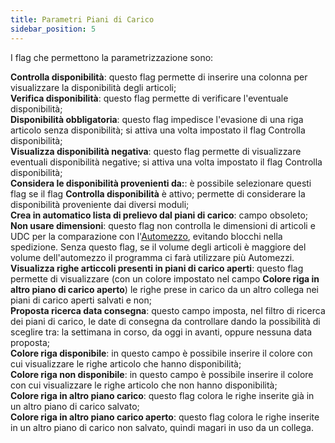 ```yaml
---
title: Parametri Piani di Carico
sidebar_position: 5
---
```


I flag che permettono la parametrizzazione sono:       

**Controlla disponibilità**: questo flag permette di inserire una colonna per visualizzare la disponibilità degli articoli;      
**Verifica disponibilità**: questo flag permette di verificare l'eventuale disponibilità;       
**Disponibilità obbligatoria**: questo flag impedisce l'evasione di una riga articolo senza disponibilità; si attiva una volta impostato il flag Controlla disponibilità;                  
**Visualizza disponibilità negativa**: questo flag permette di visualizzare eventuali disponibilità negative; si attiva una volta impostato il flag Controlla disponibilità;     
**Considera le disponibilità provenienti da:**: è possibile selezionare questi flag se il flag **Controlla disponibilità** è attivo; permette di considerare la disponibilità proveniente dai diversi moduli;      
**Crea in automatico lista di prelievo dal piani di carico**: campo obsoleto;          
**Non usare dimensioni**: questo flag non controlla le dimensioni di articoli e UDC per la comparazione con l'[Automezzo](/docs/logistics/motorvehicles/motorvehicle), evitando blocchi nella spedizione. Senza questo flag, se il volume degli articoli è maggiore del volume dell'automezzo il programma ci farà utilizzare più Automezzi.            
**Visualizza righe articcoli presenti in piani di carico aperti**: questo flag permette di visualizzare (con un colore impostato nel campo 
**Colore riga in altro piano di carico aperto**) le righe prese in carico da un altro collega nei piani di carico aperti salvati e non;      
**Proposta ricerca data consegna**: questo campo imposta, nel filtro di ricerca dei piani di carico, le date di consegna da controllare dando la possibilità di sceglire tra: la settimana in corso, da oggi in avanti, oppure nessuna data proposta;         
**Colore riga disponibile**: in questo campo è possibile inserire il colore con cui visualizzare le righe articolo che hanno disponibilità;       
**Colore riga non disponibile**: in questo campo è possibile inserire il colore con cui visualizzare le righe articolo che non hanno disponibilità;      
**Colore riga in altro piano carico**: questo flag colora le righe inserite già in un altro piano di carico salvato;      
**Colore riga in altro piano carico aperto**: questo flag colora le righe inserite in un altro piano di carico non salvato, quindi magari in uso da un collega.